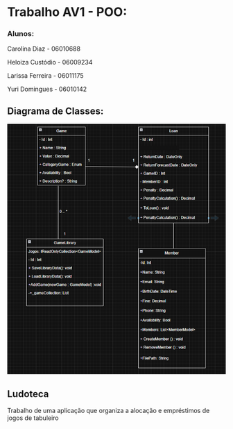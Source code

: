 # Trabalho AV1 - POO:
### Alunos:

Carolina Diaz - 06010688

Heloiza Custódio - 06009234

Larissa Ferreira - 06011175

Yuri Domingues - 06010142

## Diagrama de Classes:

![alt text](data/image.png)

## Ludoteca
Trabalho de uma aplicação que organiza a alocação e empréstimos de jogos de tabuleiro